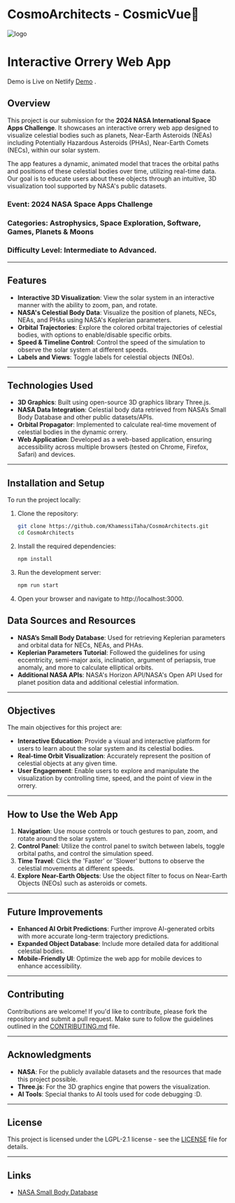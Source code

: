 # CosmoArchitects - CosmicVue🌌               
                                
![logo](https://github.com/user-attachments/assets/789b7dfb-af06-4093-a636-fb66e06c6ad9)     
 

# **Interactive Orrery Web App**      

Demo is Live on Netlify [Demo](https://cosmicvue.netlify.app/) .

                                        
## **Overview**                 
This project is our submission for the **2024 NASA International Space Apps Challenge**. It showcases an interactive orrery web app designed to visualize celestial bodies such as planets, Near-Earth Asteroids (NEAs) including Potentially Hazardous Asteroids (PHAs), Near-Earth Comets (NECs),  within our solar system.

The app features a dynamic, animated model that traces the orbital paths and positions of these celestial bodies over time, utilizing real-time data. Our goal is to educate users about these objects through an intuitive, 3D visualization tool supported by NASA's public datasets.

### **Event**: 2024 NASA Space Apps Challenge  
### **Categories**: Astrophysics, Space Exploration, Software, Games, Planets & Moons  
### **Difficulty Level**: Intermediate to Advanced.

---
     
## **Features**

- **Interactive 3D Visualization**: View the solar system in an interactive manner with the ability to zoom, pan, and rotate.
- **NASA's Celestial Body Data**: Visualize the position of planets, NECs, NEAs, and PHAs using NASA's Keplerian parameters.
- **Orbital Trajectories**: Explore the colored orbital trajectories of celestial bodies, with options to enable/disable specific orbits.
- **Speed & Timeline Control**: Control the speed of the simulation to observe the solar system at different speeds.
- **Labels and Views**: Toggle labels for celestial objects (NEOs).

---

## **Technologies Used**  

- **3D Graphics**: Built using open-source 3D graphics library Three.js.
- **NASA Data Integration**: Celestial body data retrieved from NASA’s Small Body Database and other public datasets/APIs.
- **Orbital Propagator**: Implemented to calculate real-time movement of celestial bodies in the dynamic orrery.
- **Web Application**: Developed as a web-based application, ensuring accessibility across multiple browsers (tested on Chrome, Firefox, Safari) and devices.

---   

## **Installation and Setup**

To run the project locally:

1. Clone the repository:
   ```bash
   git clone https://github.com/KhamessiTaha/CosmoArchitects.git
   cd CosmoArchitects
   ```
2. Install the required dependencies:
   ```bash
   npm install
   ```


3. Run the development server:
   ```bash
   npm run start
   ```
4. Open your browser and navigate to http://localhost:3000.

## **Data Sources and Resources**

- **NASA’s Small Body Database**: Used for retrieving Keplerian parameters and orbital data for NECs, NEAs, and PHAs.
- **Keplerian Parameters Tutorial**: Followed the guidelines for using eccentricity, semi-major axis, inclination, argument of periapsis, true anomaly, and more to calculate elliptical orbits.
- **Additional NASA APIs**: NASA's Horizon API/NASA's Open API Used for planet position data and additional celestial information.

---

## **Objectives**

The main objectives for this project are:

- **Interactive Education**: Provide a visual and interactive platform for users to learn about the solar system and its celestial bodies.
- **Real-time Orbit Visualization**: Accurately represent the position of celestial objects at any given time.
- **User Engagement**: Enable users to explore and manipulate the visualization by controlling time, speed, and the point of view in the orrery.


---



## **How to Use the Web App**

1. **Navigation**: Use mouse controls or touch gestures to pan, zoom, and rotate around the solar system.
2. **Control Panel**: Utilize the control panel to switch between labels, toggle orbital paths, and control the simulation speed.
3. **Time Travel**: Click the 'Faster' or 'Slower' buttons to observe the celestial movements at different speeds.
4. **Explore Near-Earth Objects**: Use the object filter to focus on Near-Earth Objects (NEOs) such as asteroids or comets.

---

## **Future Improvements**

- **Enhanced AI Orbit Predictions**: Further improve AI-generated orbits with more accurate long-term trajectory predictions.
- **Expanded Object Database**: Include more detailed data for additional celestial bodies.
- **Mobile-Friendly UI**: Optimize the web app for mobile devices to enhance accessibility.

---

## **Contributing**

Contributions are welcome! If you'd like to contribute, please fork the repository and submit a pull request. Make sure to follow the guidelines outlined in the [CONTRIBUTING.md](./CONTRIBUTING.md) file.

---

## **Acknowledgments**

- **NASA**: For the publicly available datasets and the resources that made this project possible.
- **Three.js**: For the 3D graphics engine that powers the visualization.
- **AI Tools**: Special thanks to AI tools used for code debugging :D.

---

## **License**

This project is licensed under the LGPL-2.1 license - see the [LICENSE](./LICENSE) file for details.

---

## **Links**

- [NASA Small Body Database](https://ssd.jpl.nasa.gov/sbdb_query.cgi)
